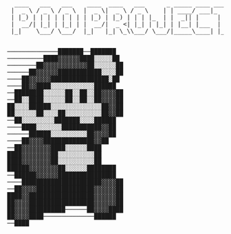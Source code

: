 <pre>
  ____   ___   ___    ____  ____   ___      _ _____ ____ _____ 
 |  _ \ / _ \ / _ \  |  _ \|  _ \ / _ \    | | ____/ ___|_   _|
 | |_) | | | | | | | | |_) | |_) | | | |_  | |  _|| |     | |  
 |  __/| |_| | |_| | |  __/|  _ <| |_| | |_| | |__| |___  | |  
 |_|    \___/ \___/  |_|   |_| \_\\___/ \___/|_____\____| |_|       
 
 
──────────────███████──███████
──────────████▓▓▓▓▓▓████░░░░░██
────────██▓▓▓▓▓▓▓▓▓▓▓▓██░░░░░░██
──────██▓▓▓▓▓▓████████████░░░░██
────██▓▓▓▓▓▓████████████████░██
────██▓▓████░░░░░░░░░░░░██████
──████████░░░░░░██░░██░░██▓▓▓▓██
──██░░████░░░░░░██░░██░░██▓▓▓▓██
██░░░░██████░░░░░░░░░░░░░░██▓▓██
██░░░░░░██░░░░██░░░░░░░░░░██▓▓██
──██░░░░░░░░░███████░░░░██████
────████░░░░░░░███████████▓▓██
──────██████░░░░░░░░░░██▓▓▓▓██
────██▓▓▓▓██████████████▓▓██
──██▓▓▓▓▓▓▓▓████░░░░░░████
████▓▓▓▓▓▓▓▓██░░░░░░░░░░██
████▓▓▓▓▓▓▓▓██░░░░░░░░░░██
██████▓▓▓▓▓▓▓▓██░░░░░░████████
──██████▓▓▓▓▓▓████████████████
────██████████████████████▓▓▓▓██
──██▓▓▓▓████████████████▓▓▓▓▓▓██
████▓▓██████████████████▓▓▓▓▓▓██
██▓▓▓▓██████████████████▓▓▓▓▓▓██
██▓▓▓▓██████████──────██▓▓▓▓████
██▓▓▓▓████──────────────██████
──████
</pre>
